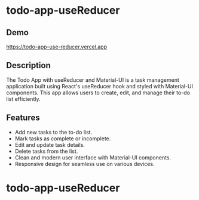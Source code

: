 # todo-app-useReducer

## Demo
https://todo-app-use-reducer.vercel.app

## Description

The Todo App with useReducer and Material-UI is a task management application built using React's useReducer hook and styled with Material-UI components. This app allows users to create, edit, and manage their to-do list efficiently.

## Features

- Add new tasks to the to-do list.
- Mark tasks as complete or incomplete.
- Edit and update task details.
- Delete tasks from the list.
- Clean and modern user interface with Material-UI components.
- Responsive design for seamless use on various devices.
# todo-app-useReducer
